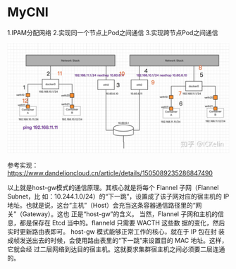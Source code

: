 # MyCNI

1.IPAM分配网络
2.实现同一个节点上Pod之间通信
3.实现跨节点Pod之间通信


![Pod.jpg](./assets/1656680087400-%E8%B7%A8%E8%8A%82%E7%82%B9Pod%E7%BD%91%E7%BB%9C.jpg)

参考实现：
https://www.dandelioncloud.cn/article/details/1505089235286847490

以上就是host-gw模式的通信原理。其核心就是将每个 Flannel 子网（Flannel Subnet，比 如：10.244.1.0/24）的“下一跳”，设置成了该子网对应的宿主机的 IP 地址。也就是说，这台“主机”（Host）会充当这条容器通信路径里的“网关”（Gateway）。这也 正是“host-gw”的含义。
当然，Flannel 子网和主机的信息，都是保存在 Etcd 当中的。flanneld 只需要 WACTH 这些数 据的变化，然后实时更新路由表即可。
host-gw 模式能够正常工作的核心，就在于 IP 包在封 装成帧发送出去的时候，会使用路由表里的“下一跳”来设置目的 MAC 地址。这样，它就会经 过二层网络到达目的宿主机。这就要求集群宿主机之间必须要二层连通的。
